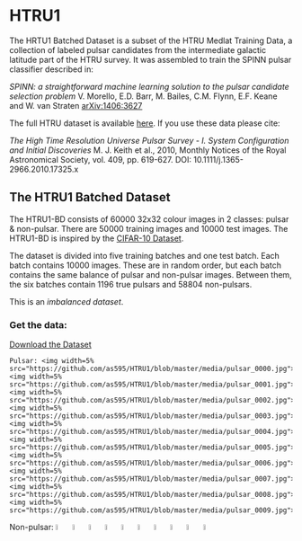 # HTRU1

The HRTU1 Batched Dataset is a subset of the HTRU Medlat Training Data, a collection of labeled pulsar candidates from the intermediate galactic latitude part of the HTRU survey. It was assembled to train the SPINN pulsar classifier described in:

*SPINN: a straightforward machine learning solution to the pulsar candidate selection problem*
V. Morello, E.D. Barr, M. Bailes, C.M. Flynn, E.F. Keane and W. van Straten [arXiv:1406:3627](http://arxiv.org/abs/1406.3627)


The full HTRU dataset is available [here](https://archive.ics.uci.edu/ml/datasets/HTRU2#). If you use these data please cite:

*The High Time Resolution Universe Pulsar Survey - I. System Configuration and Initial Discoveries* 
M. J. Keith et al., 2010, Monthly Notices of the Royal Astronomical Society, vol. 409, pp. 619-627. DOI: 10.1111/j.1365-2966.2010.17325.x 

## The HTRU1 Batched Dataset

The HTRU1-BD consists of 60000 32x32 colour images in 2 classes: pulsar & non-pulsar. There are 50000 training images and 10000 test images. The HTRU1-BD is inspired by the [CIFAR-10 Dataset](http://www.cs.toronto.edu/~kriz/cifar.html).

The dataset is divided into five training batches and one test batch. Each batch contains 10000 images. These are in random order, but each batch contains the same balance of pulsar and non-pulsar images. Between them, the six batches contain 1196 true pulsars and 58804 non-pulsars. 

This is an *imbalanced dataset*.

### Get the data:

[Download the Dataset](https://raw.githubusercontent.com/as595/HTRU1/master/htru1-batches-py.tar.gz)

    Pulsar: <img width=5% src="https://github.com/as595/HTRU1/blob/master/media/pulsar_0000.jpg">  <img width=5% src="https://github.com/as595/HTRU1/blob/master/media/pulsar_0001.jpg">  <img width=5% src="https://github.com/as595/HTRU1/blob/master/media/pulsar_0002.jpg">  <img width=5% src="https://github.com/as595/HTRU1/blob/master/media/pulsar_0003.jpg">  <img width=5% src="https://github.com/as595/HTRU1/blob/master/media/pulsar_0004.jpg">  <img width=5% src="https://github.com/as595/HTRU1/blob/master/media/pulsar_0005.jpg">  <img width=5% src="https://github.com/as595/HTRU1/blob/master/media/pulsar_0006.jpg">  <img width=5% src="https://github.com/as595/HTRU1/blob/master/media/pulsar_0007.jpg">  <img width=5% src="https://github.com/as595/HTRU1/blob/master/media/pulsar_0008.jpg">  <img width=5% src="https://github.com/as595/HTRU1/blob/master/media/pulsar_0009.jpg">

Non-pulsar: <img width=5% src="https://github.com/as595/HTRU1/blob/master/media/cand_000002.jpg">  <img width=5% src="https://github.com/as595/HTRU1/blob/master/media/cand_000003.jpg">  <img width=5% src="https://github.com/as595/HTRU1/blob/master/media/cand_000014.jpg">  <img width=5% src="https://github.com/as595/HTRU1/blob/master/media/cand_000015.jpg">  <img width=5% src="https://github.com/as595/HTRU1/blob/master/media/cand_000018.jpg">  <img width=5% src="https://github.com/as595/HTRU1/blob/master/media/cand_000019.jpg">  <img width=5% src="https://github.com/as595/HTRU1/blob/master/media/cand_000022.jpg">  <img width=5% src="https://github.com/as595/HTRU1/blob/master/media/cand_000023.jpg">  <img width=5% src="https://github.com/as595/HTRU1/blob/master/media/cand_000034.jpg">  <img width=5% src="https://github.com/as595/HTRU1/blob/master/media/cand_000035.jpg">



